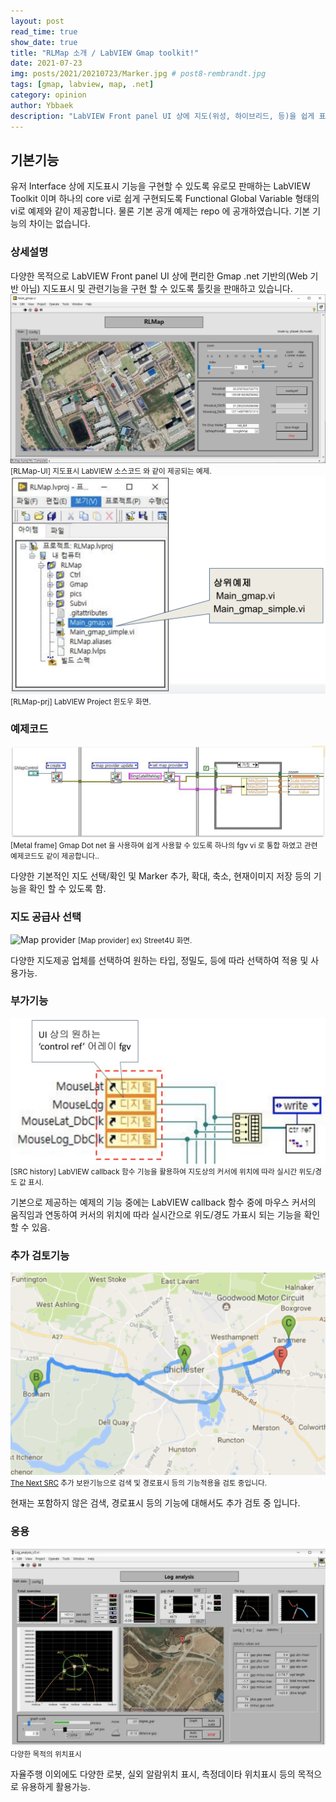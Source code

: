 ```yaml
---
layout: post
read_time: true
show_date: true
title: "RLMap 소개 / LabVIEW Gmap toolkit!"
date: 2021-07-23
img: posts/2021/20210723/Marker.jpg # post8-rembrandt.jpg
tags: [gmap, labview, map, .net]
category: opinion
author: Ybbaek
description: "LabVIEW Front panel UI 상에 지도(위성, 하이브리드, 등)을 쉽게 표시하고 경로 설정등을 할 수 있는 vi"
---
```

## 기본기능
유저 Interface 상에 지도표시 기능을 구현할 수 있도록 유로모 판매하는 LabVIEW Toolkit 이며 하나의 core vi로 쉽게 구현되도록 Functional Global Variable 형태의 vi로 예제와 같이 제공합니다. 물론 기본 공개 예제는 repo 에 공개하였습니다. 기본 기능의 차이는 없습니다.

### 상세설명
다양한 목적으로 LabVIEW Front panel UI 상에 편리한 Gmap .net 기반의(Web 기반 아님) 지도표시 및 관련기능을 구현 할 수 있도록 툴킷을 판매하고 있습니다.
![RLMap-UI](./assets/img/posts/2021/20210723/RLMap_Main.png)
<small>[RLMap-UI] 지도표시 LabVIEW 소스코드 와 같이 제공되는 예제.</small>
![RLMap-prj](./assets/img/posts/20210723/project.png)
<small>[RLMap-prj] LabVIEW Project 윈도우 화면.</small>

### 예제코드
![Block-diagram](./assets/img/posts/2021/20210723/RLMap-Blockdiagram.png)
<small>[Metal frame] Gmap Dot net 을 사용하여 쉽게 사용할 수 있도록 하나의 fgv vi 로 통합 하였고 관련 예제코드도 같이 제공합니다..</small>

다양한 기본적인 지도 선택/확인 및 Marker 추가, 확대, 축소, 현재이미지 저장 등의 기능을 확인 할 수 있도록 함.

### 지도 공급사 선택
![Map provider](./assets/img/posts/202120210723/map-provider.png)
<small>[Map provider] ex) Street4U 화면.</small>

다양한 지도제공 업체를 선택하여 원하는 타입, 정밀도, 등에 따라 선택하여 적용 및 사용가능.

### 부가기능
![SRC history](./assets/img/posts/2021/20210723/callback.png)
<small>[SRC history] LabVIEW callback 함수 기능을 활용하여 지도상의 커서에 위치에 따라 실시간 위도/경도 값 표시.</small>

기본으로 제공하는 예제의 기능 중에는 LabVIEW callback 함수 중에 마우스 커서의 움직임과 연동하여 커서의 위치에 따라 실시간으로 위도/경도 가표시 되는 기능을 확인 할 수 있음.

### 추가 검토기능
![The Next SRC](./assets/img/posts/2021/20210723/route.png)
<small>[The Next SRC](https://github.com/yunbum/SRC) 추가 보완기능으로 검색 및 경로표시 등의 기능적용을 검토 중입니다.</small>

현재는 포함하지 않은 검색, 경로표시 등의 기능에 대해서도 추가 검토 중 입니다.

### 응용
![cartpole](./assets/img/posts/2021/20210723/log-analysis.png)
<small>다양한 목적의 위치표시 </small>

자율주행 이외에도 다양한 로봇, 실외 알람위치 표시, 측정데이타 위치표시 등의 목적으로 유용하게 활용가능.